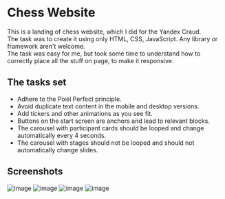 # Chess Website
This is a landing of chess website, which I did for the Yandex Craud. </br>
The task was to create it using only HTML, CSS, JavaScript. Any library or framework aren't welcome. </br>
The task was easy for me, but took some time to understand how to correctly place all the stuff on page, to make it responsive.

## The tasks set

* Adhere to the Pixel Perfect principle.
* Avoid duplicate text content in the mobile and desktop versions.
* Add tickers and other animations as you see fit.
* Buttons on the start screen are anchors and lead to relevant blocks.
* The carousel with participant cards should be looped and change automatically every 4 seconds.
* The carousel with stages should not be looped and should not automatically change slides.


## Screenshots
![image](https://github.com/user-attachments/assets/21b8a6ff-a58b-4bbd-9acd-ae825ae49425) 
![image](https://github.com/user-attachments/assets/6c0c8642-1b6f-4343-90f5-d57eee641344)
![image](https://github.com/user-attachments/assets/183b810c-bc47-415b-b326-7885d5fded84)
![image](https://github.com/user-attachments/assets/e7d1ae21-8ac0-4793-ae6a-1b7bcd890be4)



